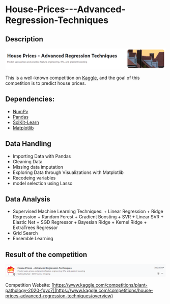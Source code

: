# House-Prices---Advanced-Regression-Techniques

## Description
![image](https://github.com/JOE881003/House-Prices---Advanced-Regression-Techniques/blob/main/IMG/house%20prices%20title.png)

This is a well-known competition on [Kaggle](https://www.kaggle.com/competitions/house-prices-advanced-regression-techniques/overview), and the goal of this competition is to predict house prices.

## Dependencies:
* [NumPy](http://www.numpy.org/)
* [Pandas](http://pandas.pydata.org/)
* [SciKit-Learn](http://scikit-learn.org/stable/)
* [Matplotlib](http://matplotlib.org/)

## Data Handling
*   Importing Data with Pandas
*   Cleaning Data
*   Missing data imputation
*   Exploring Data through Visualizations with Matplotlib
*   Recodeing variables
*   model selection using Lasso
  
## Data Analysis
*    Supervised Machine Learning Techniques:
    +   Linear Regression
    +   Ridge Regression
    +   Random Forest
    +   Gradient Boosting
    +   SVR
    +   Linear SVR
    +   Elastic Net
    +   SGD Regressor
    +   Bayesian Ridge
    +   Kernel Ridge
    +   ExtraTrees Regressor
*    Grid Search
*    Ensemble Learning

## Result of the competition
![image](https://github.com/JOE881003/House-Prices---Advanced-Regression-Techniques/blob/main/IMG/house%20prices%20result.png)

Competition Website: [https://www.kaggle.com/competitions/plant-pathology-2020-fgvc7](https://www.kaggle.com/competitions/house-prices-advanced-regression-techniques/overview)
